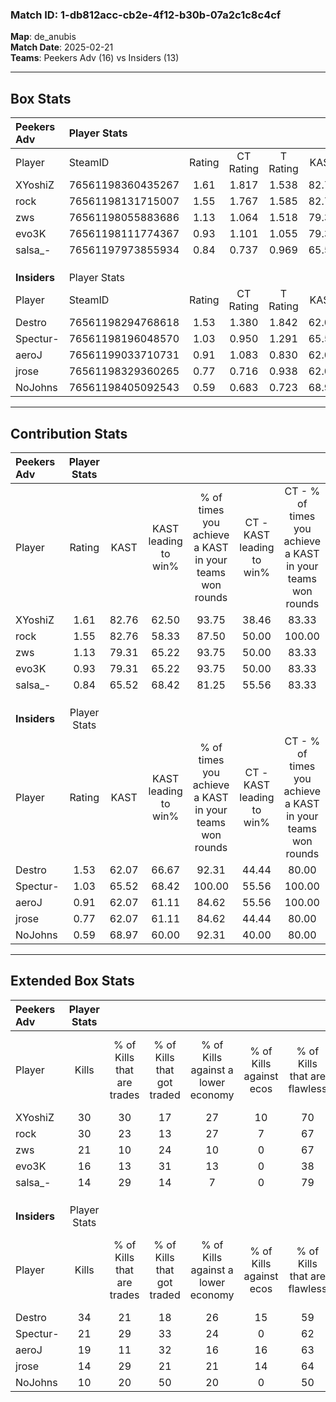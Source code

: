### Match ID: 1-db812acc-cb2e-4f12-b30b-07a2c1c8c4cf  
**Map**: de_anubis  
**Match Date**: 2025-02-21  
**Teams**: Peekers Adv (16) vs Insiders (13)  

---  

## Box Stats  

| **Peekers Adv** | Player Stats      |        |           |          |       |       |       |         |        |      |     |
| :- | :- | :-: | :-: | :-: | :-: | :-: | :-: | :-: | :-: | :-: | :-: |
| Player          | SteamID           | Rating | CT Rating | T Rating | KAST  |  ADR  | Kills | Assists | Deaths | K/D  | HS% |
| XYoshiZ         | 76561198360435267 |  1.61  |   1.817   |  1.538   | 82.76 | 99.9  |  30   |    7    |   16   | 1.88 | 33  |
| rock            | 76561198131715007 |  1.55  |   1.767   |  1.585   | 82.76 | 104.2 |  30   |    6    |   20   | 1.50 | 53  |
| zws             | 76561198055883686 |  1.13  |   1.064   |  1.518   | 79.31 | 83.5  |  21   |    6    |   23   | 0.91 | 42  |
| evo3K           | 76561198111774367 |  0.93  |   1.101   |  1.055   | 79.31 | 54.0  |  16   |    2    |   20   | 0.80 | 43  |
| salsa_-         | 76561197973855934 |  0.84  |   0.737   |  0.969   | 65.52 | 60.3  |  14   |   11    |   19   | 0.74 | 42  |
|                 |                   |        |           |          |       |       |       |         |        |      |     |
|                 |                   |        |           |          |       |       |       |         |        |      |     |
|                 |                   |        |           |          |       |       |       |         |        |      |     |
| **Insiders**    | Player Stats      |        |           |          |       |       |       |         |        |      |     |
| Player          | SteamID           | Rating | CT Rating | T Rating | KAST  |  ADR  | Kills | Assists | Deaths | K/D  | HS% |
| Destro          | 76561198294768618 |  1.53  |   1.380   |  1.842   | 62.07 | 123.5 |  34   |    3    |   22   | 1.55 | 35  |
| Spectur-        | 76561198196048570 |  1.03  |   0.950   |  1.291   | 65.52 | 79.4  |  21   |    5    |   22   | 0.95 | 57  |
| aeroJ           | 76561199033710731 |  0.91  |   1.083   |  0.830   | 62.07 | 73.1  |  19   |    4    |   23   | 0.83 | 42  |
| jrose           | 76561198329360265 |  0.77  |   0.716   |  0.938   | 62.07 | 58.0  |  14   |    5    |   20   | 0.70 | 50  |
| NoJohns         | 76561198405092543 |  0.59  |   0.683   |  0.723   | 68.97 | 43.4  |  10   |    9    |   24   | 0.42 | 80  |
---  

## Contribution Stats  

| **Peekers Adv** | Player Stats |       |                      |                                                        |                           |                                                             |                          |                                                            |
| :- | :-: | :-: | :-: | :-: | :-: | :-: | :-: | :-: |
| Player          |    Rating    | KAST  | KAST leading to win% | % of times you achieve a KAST in your teams won rounds | CT - KAST leading to win% | CT - % of times you achieve a KAST in your teams won rounds | T - KAST leading to win% | T - % of times you achieve a KAST in your teams won rounds |
| XYoshiZ         |     1.61     | 82.76 |        62.50         |                         93.75                          |           38.46           |                            83.33                            |          90.91           |                           100.00                           |
| rock            |     1.55     | 82.76 |        58.33         |                         87.50                          |           50.00           |                           100.00                            |          66.67           |                           80.00                            |
| zws             |     1.13     | 79.31 |        65.22         |                         93.75                          |           50.00           |                            83.33                            |          76.92           |                           100.00                           |
| evo3K           |     0.93     | 79.31 |        65.22         |                         93.75                          |           50.00           |                            83.33                            |          76.92           |                           100.00                           |
| salsa_-         |     0.84     | 65.52 |        68.42         |                         81.25                          |           55.56           |                            83.33                            |          80.00           |                           80.00                            |
|                 |              |       |                      |                                                        |                           |                                                             |                          |                                                            |
|                 |              |       |                      |                                                        |                           |                                                             |                          |                                                            |
|                 |              |       |                      |                                                        |                           |                                                             |                          |                                                            |
| **Insiders**    | Player Stats |       |                      |                                                        |                           |                                                             |                          |                                                            |
| Player          |    Rating    | KAST  | KAST leading to win% | % of times you achieve a KAST in your teams won rounds | CT - KAST leading to win% | CT - % of times you achieve a KAST in your teams won rounds | T - KAST leading to win% | T - % of times you achieve a KAST in your teams won rounds |
| Destro          |     1.53     | 62.07 |        66.67         |                         92.31                          |           44.44           |                            80.00                            |          88.89           |                           100.00                           |
| Spectur-        |     1.03     | 65.52 |        68.42         |                         100.00                         |           55.56           |                           100.00                            |          80.00           |                           100.00                           |
| aeroJ           |     0.91     | 62.07 |        61.11         |                         84.62                          |           55.56           |                           100.00                            |          66.67           |                           75.00                            |
| jrose           |     0.77     | 62.07 |        61.11         |                         84.62                          |           44.44           |                            80.00                            |          77.78           |                           87.50                            |
| NoJohns         |     0.59     | 68.97 |        60.00         |                         92.31                          |           40.00           |                            80.00                            |          80.00           |                           100.00                           |
---  

## Extended Box Stats  

| **Peekers Adv** | Player Stats |                            |                            |                                    |                         |                              |                                 |        |                             |                                     |                          |                               |                            |
| :- | :-: | :-: | :-: | :-: | :-: | :-: | :-: | :-: | :-: | :-: | :-: | :-: | :-: |
| Player          |    Kills     | % of Kills that are trades | % of Kills that got traded | % of Kills against a lower economy | % of Kills against ecos | % of Kills that are flawless | % of Kills that are close duels | Deaths | % of Deaths that get traded | % of Deaths against a lower economy | % of Deaths against ecos | % of Deaths that are flawless | % of Deaths that are close |
| XYoshiZ         |      30      |             30             |             17             |                 27                 |           10            |              70              |                3                |   16   |             19              |                 19                  |            0             |              81               |             0              |
| rock            |      30      |             23             |             13             |                 27                 |            7            |              67              |               10                |   20   |             30              |                 15                  |            5             |              65               |             10             |
| zws             |      21      |             10             |             24             |                 10                 |            0            |              67              |                5                |   23   |             39              |                 22                  |            4             |              57               |             0              |
| evo3K           |      16      |             13             |             31             |                 13                 |            0            |              38              |               13                |   20   |             40              |                 15                  |            0             |              70               |             5              |
| salsa_-         |      14      |             29             |             14             |                 7                  |            0            |              79              |                0                |   19   |              5              |                 16                  |            0             |              32               |             0              |
|                 |              |                            |                            |                                    |                         |                              |                                 |        |                             |                                     |                          |                               |                            |
|                 |              |                            |                            |                                    |                         |                              |                                 |        |                             |                                     |                          |                               |                            |
|                 |              |                            |                            |                                    |                         |                              |                                 |        |                             |                                     |                          |                               |                            |
| **Insiders**    | Player Stats |                            |                            |                                    |                         |                              |                                 |        |                             |                                     |                          |                               |                            |
| Player          |    Kills     | % of Kills that are trades | % of Kills that got traded | % of Kills against a lower economy | % of Kills against ecos | % of Kills that are flawless | % of Kills that are close duels | Deaths | % of Deaths that get traded | % of Deaths against a lower economy | % of Deaths against ecos | % of Deaths that are flawless | % of Deaths that are close |
| Destro          |      34      |             21             |             18             |                 26                 |           15            |              59              |                0                |   22   |             23              |                 27                  |            5             |              68               |             14             |
| Spectur-        |      21      |             29             |             33             |                 24                 |            0            |              62              |                0                |   22   |             18              |                 18                  |            5             |              36               |             5              |
| aeroJ           |      19      |             11             |             32             |                 16                 |           16            |              63              |               11                |   23   |             13              |                 17                  |            4             |              83               |             4              |
| jrose           |      14      |             29             |             21             |                 21                 |           14            |              64              |                0                |   20   |             15              |                 15                  |            0             |              60               |             10             |
| NoJohns         |      10      |             20             |             50             |                 20                 |            0            |              50              |               10                |   24   |             25              |                 13                  |            0             |              79               |             0              |

